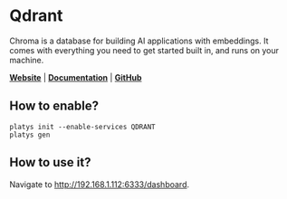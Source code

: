 # Qdrant

Chroma is a database for building AI applications with embeddings. It comes with everything you need to get started built in, and runs on your machine.

**[Website](https://qdrant.tech/)** | **[Documentation](https://qdrant.tech/documentation)** | **[GitHub](https://github.com/qdrant/qdrant)**

## How to enable?

```
platys init --enable-services QDRANT
platys gen
```

## How to use it?

Navigate to <http://192.168.1.112:6333/dashboard>.
